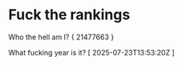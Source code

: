 # Fuck the rankings

Who the hell am I?
{ 21477663 }

What fucking year is it?
[ 2025-07-23T13:53:20Z ]
